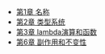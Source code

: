 * [第1章 名称](JavaScript/JavaScript函数式编程思想/1_名称.md)
* [第2章 类型系统](JavaScript/JavaScript函数式编程思想/2_类型系统.md)
* [第3章 lambda演算和函数](JavaScript/JavaScript函数式编程思想/3_lambda演算和函数.md)
* [第6章 副作用和不变性](JavaScript/JavaScript函数式编程思想/6_副作用和不变性.md)

